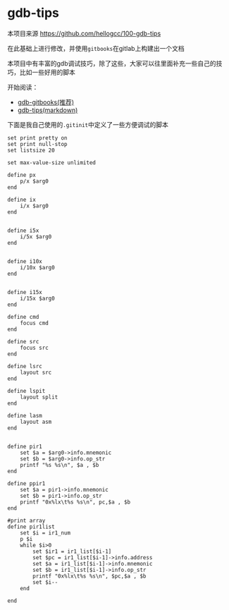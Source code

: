 # gdb-tips

本项目来源 <https://github.com/hellogcc/100-gdb-tips>

在此基础上进行修改，并使用`gitbooks`在gitlab上构建出一个文档

本项目中有丰富的gdb调试技巧，除了这些，大家可以往里面补充一些自己的技巧，比如一些好用的脚本

开始阅读：

- [gdb-gitbooks(推荐)]()
- [gdb-tips(markdown)](SUMMARY.md)

下面是我自己使用的`.gitinit`中定义了一些方便调试的脚本

```
set print pretty on
set print null-stop
set listsize 20

set max-value-size unlimited 

define px
    p/x $arg0
end

define ix
    i/x $arg0
end


define i5x
    i/5x $arg0
end


define i10x
    i/10x $arg0
end


define i15x
    i/15x $arg0
end

define cmd
    focus cmd
end

define src
    focus src
end

define lsrc
    layout src
end

define lspit
    layout split
end

define lasm
    layout asm
end


define pir1
    set $a = $arg0->info.mnemonic
    set $b = $arg0->info.op_str
    printf "%s %s\n", $a , $b
end

define ppir1
    set $a = pir1->info.mnemonic
    set $b = pir1->info.op_str
    printf "0x%lx\t%s %s\n", pc,$a , $b
end

#print array
define pir1list
    set $i = ir1_num
    p $i
    while $i>0
        set $ir1 = ir1_list[$i-1]
        set $pc = ir1_list[$i-1]->info.address
        set $a = ir1_list[$i-1]->info.mnemonic
        set $b = ir1_list[$i-1]->info.op_str
        printf "0x%lx\t%s %s\n", $pc,$a , $b
        set $i--
    end

end
    

```
